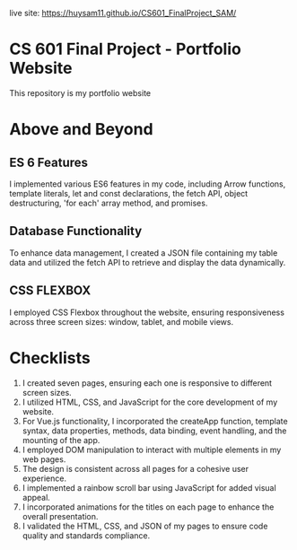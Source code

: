live site: https://huysam11.github.io/CS601_FinalProject_SAM/
<h1>CS 601 Final Project - Portfolio Website</h1>
This repository is my portfolio website 
<h1>Above and Beyond</h1>
<h2>ES 6 Features</h2>
I implemented various ES6 features in my code, including Arrow functions, template literals, let and const declarations, the fetch API, object destructuring, 'for each' array method, and promises.
<h2>Database Functionality</h2>
To enhance data management, I created a JSON file containing my table data and utilized the fetch API to retrieve and display the data dynamically.
<h2>CSS FLEXBOX</h2>
I employed CSS Flexbox throughout the website, ensuring responsiveness across three screen sizes: window, tablet, and mobile views.
<h1>Checklists</h1>
<ol>
<li>I created seven pages, ensuring each one is responsive to different screen sizes.</li>
<li>I utilized HTML, CSS, and JavaScript for the core development of my website.</li>
<li> For Vue.js functionality, I incorporated the createApp function, template syntax, data properties, methods, data binding, event handling, and the mounting of the app.</li>
<li>I employed DOM manipulation to interact with multiple elements in my web pages.
</li>
<li>The design is consistent across all pages for a cohesive user experience.
</li>
<li>I implemented a rainbow scroll bar using JavaScript for added visual appeal.
</li>
<li>I incorporated animations for the titles on each page to enhance the overall presentation.
</li>
<li>I validated the HTML, CSS, and JSON of my pages to ensure code quality and standards compliance.
</li>
</ol>

